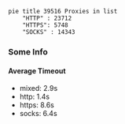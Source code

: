 
```mermaid
pie title 39516 Proxies in list
    "HTTP" : 23712
    "HTTPS": 5748
    "SOCKS" : 14343
```

### Some Info
#### Average Timeout

- mixed: 2.9s
- http: 1.4s
- https: 8.6s
- socks: 6.4s